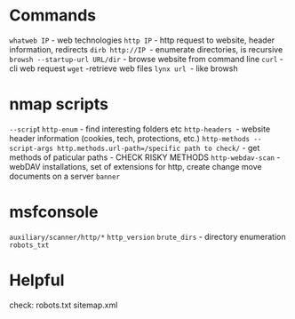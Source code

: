 
Commands
=
`whatweb IP` - web technologies
`http IP` - http request to website, header information, redirects
`dirb http://IP `- enumerate directories, is recursive
`browsh --startup-url URL/dir` - browse website from command line
`curl` - cli web request
`wget` -retrieve web files
`lynx url `- like browsh

nmap scripts
=
`--scrip`t
	`http-enum` - find interesting folders etc
	`http-headers `- website header information (cookies, tech, protections, etc.)
	`http-methods --script-args http.methods.url-path=/specific path to check/` - get methods of paticular paths - CHECK RISKY METHODS
	`http-webdav-scan` - webDAV installations, set of extensions for http, create change move documents on a server
	`banner`

msfconsole
=
`auxiliary/scanner/http/*`
	`http_version`
	`brute_dirs` - directory enumeration
	`robots_txt`

Helpful
=
check: 
robots.txt
sitemap.xml